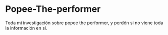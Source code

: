 # Popee-The-performer
Toda mi investigación sobre popee the performer, y perdón si no viene toda la información en si.
